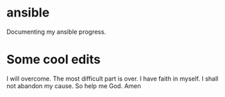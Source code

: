 # ansible
Documenting my ansible progress.

# Some cool edits

I will overcome. The most difficult part is over. I have faith in myself. I shall not abandon my cause. So help me God. Amen

